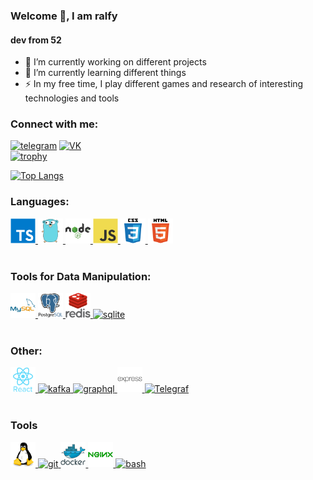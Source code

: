 ### Welcome 👋, I am ralfy
#### dev from 52
- 🔭 I’m currently working on different projects  
- 🌱 I’m currently learning different things   
- ⚡ In my free time, I play different games and research of interesting technologies and tools
### Connect with me:
[<img src='https://www.svgrepo.com/show/452115/telegram.svg' alt='telegram' height='45'>](https://t.me/ralf303)  [<img src='https://www.svgrepo.com/show/303449/vk-1-logo.svg' alt='VK' height='45'>](https://vk.com/ralf303)
<br>
[![trophy](https://github-profile-trophy.vercel.app/?username=ralf303)](https://github.com/ryo-ma/github-profile-trophy)

[![Top Langs](https://github-readme-stats.vercel.app/api/top-langs/?username=ralf303)](https://github.com/anuraghazra/github-readme-stats)
<br>
### Languages:
<a href="https://www.typescriptlang.org/" target="_blank" rel="noreferrer">
        <img
src="https://raw.githubusercontent.com/devicons/devicon/master/icons/typescript/typescript-original.svg"
            alt="typescript"
            width="40"
            height="40"
        >
    </a>
<a href="https://golang.org" target="_blank" rel="noreferrer">
        <img
src="https://raw.githubusercontent.com/devicons/devicon/master/icons/go/go-original.svg"
            alt="go"
            width="40"
            height="40"
        >
    </a><a href="https://nodejs.org" target="_blank" rel="noreferrer">
        <img
src="https://raw.githubusercontent.com/devicons/devicon/master/icons/nodejs/nodejs-original-wordmark.svg"
            alt="nodejs"
            width="40"
            height="40"
        >
    </a><a href="https://developer.mozilla.org/en-US/docs/Web/JavaScript" target="_blank" rel="noreferrer">
        <img
src="https://raw.githubusercontent.com/devicons/devicon/master/icons/javascript/javascript-original.svg"
            alt="javascript"
            width="40"
            height="40"
        >
    </a><a href="https://www.w3schools.com/css/" target="_blank" rel="noreferrer">
        <img
src="https://raw.githubusercontent.com/devicons/devicon/master/icons/css3/css3-original-wordmark.svg"
            alt="css3"
            width="40"
            height="40"
        >
    </a><a href="https://www.w3.org/html/" target="_blank" rel="noreferrer">
        <img
src="https://raw.githubusercontent.com/devicons/devicon/master/icons/html5/html5-original-wordmark.svg"
            alt="html5"
            width="40"
            height="40"
        >
    </a>
<br>
<br>
<h3>Tools for Data Manipulation:</h3>
<a href="https://www.mysql.com/" target="_blank" rel="noreferrer">
        <img
src="https://raw.githubusercontent.com/devicons/devicon/master/icons/mysql/mysql-original-wordmark.svg"
            alt="mysql"
            width="40"
            height="40"
        >
    </a><a href="https://www.postgresql.org" target="_blank" rel="noreferrer">
        <img
src="https://raw.githubusercontent.com/devicons/devicon/master/icons/postgresql/postgresql-original-wordmark.svg"
            alt="postgresql"
            width="40"
            height="40"
        >
    </a><a href="https://redis.io" target="_blank" rel="noreferrer">
        <img
src="https://raw.githubusercontent.com/devicons/devicon/master/icons/redis/redis-original-wordmark.svg"
            alt="redis"
            width="40"
            height="40"
        >
    </a><a href="https://www.sqlite.org/" target="_blank" rel="noreferrer">
        <img
            src="https://www.vectorlogo.zone/logos/sqlite/sqlite-icon.svg"
            alt="sqlite"
            width="40"
            height="40"
        >
    </a>
<br>
<br>
<h3>Other:</h3>
<a href="https://reactjs.org/" target="_blank" rel="noreferrer">
        <img src="https://raw.githubusercontent.com/devicons/devicon/master/icons/react/react-original-wordmark.svg"
            alt="react"
            width="40"
            height="40"
        >
    </a><a href="https://kafka.apache.org/" target="_blank" rel="noreferrer">
        <img         src="https://www.vectorlogo.zone/logos/apache_kafka/apache_kafka-icon.svg"
            alt="kafka"
            width="40"
            height="40"
        >
    </a>
<a href="https://graphql.org" target="_blank" rel="noreferrer">
        <img
         src="https://www.vectorlogo.zone/logos/graphql/graphql-icon.svg"
            alt="graphql"
            width="40"
            height="40"
        >
    </a><a href="https://expressjs.com" target="_blank" rel="noreferrer">
        <img
src="https://raw.githubusercontent.com/devicons/devicon/master/icons/express/express-original-wordmark.svg"
            alt="express"
            width="40"
            height="40"
        >
    </a>
</a><a href="https://github.com/telegraf" target="_blank" rel="noreferrer">
        <img
src="https://avatars.githubusercontent.com/u/18504346?s=200&v=4"
            alt="Telegraf"
            width="40"
            height="40"
        >
    </a>
<br>
<br>
<h3>Tools</h3>
<a href="https://www.linux.org/" target="_blank" rel="noreferrer">
        <img
src="https://raw.githubusercontent.com/devicons/devicon/master/icons/linux/linux-original.svg"
            alt="linux"
            width="40"
            height="40"
        >
    </a><a href="https://git-scm.com/" target="_blank" rel="noreferrer">
        <img
            src="https://www.vectorlogo.zone/logos/git-scm/git-scm-icon.svg"
            alt="git"
            width="40"
            height="40"
        >
    </a><a href="https://www.docker.com/" target="_blank" rel="noreferrer">
        <img
src="https://raw.githubusercontent.com/devicons/devicon/master/icons/docker/docker-original-wordmark.svg"
            alt="docker"
            width="40"
            height="40"
        >
    </a><a href="https://www.nginx.com" target="_blank" rel="noreferrer">
        <img
src="https://raw.githubusercontent.com/devicons/devicon/master/icons/nginx/nginx-original.svg"
            alt="nginx"
            width="40"
            height="40"
        >
    </a><a href="https://www.gnu.org/software/bash/" target="_blank" rel="noreferrer">
        <img
src="https://www.vectorlogo.zone/logos/gnu_bash/gnu_bash-icon.svg"
            alt="bash"
            width="40"
            height="40"
        >
    </a>
